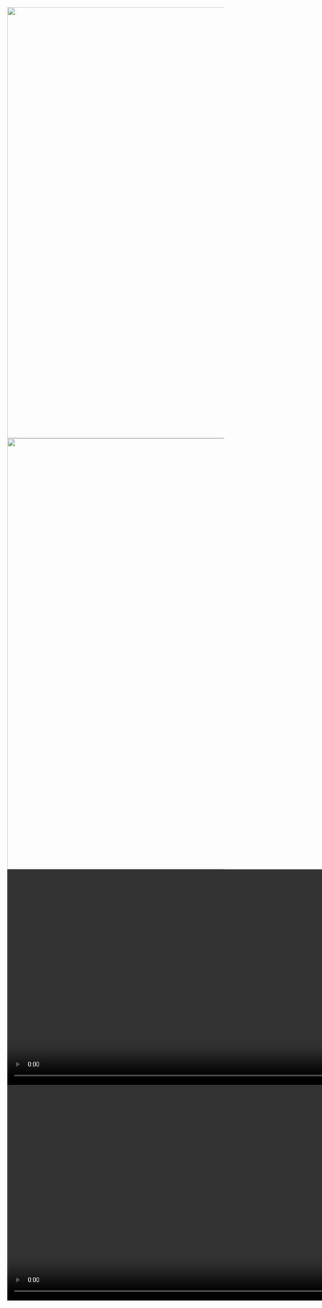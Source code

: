 <div align="center">
    <img href="" width="1000" src="https://i.gyazo.com/2365d8fe3e8b1593742049d492af4f33.png" alt="" />
</div>
<div align="center">
    <img href="" width="1000" src="https://i.gyazo.com/16007305e23a82fc23fb4eab556b6f12.jpg" alt="" />
</div>
<div align="center">
    <video href="" width="1000" src="https://i.gyazo.com/037fcd6f5c698d5b40ff12c933dce57f.mp4" alt="" />
</div>
<div align="center">
    <video href="" width="1000" src="https://i.gyazo.com/e7cff98282c0d17a4f28b5358ac20156.mp4" alt="" />
</div>
